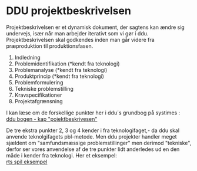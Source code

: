 <h1> DDU projektbeskrivelsen </h1>

Projektbeskrivelsen er et dynamisk dokument, der sagtens kan ændre sig undervejs, især når man arbejder iterativt som vi gør i ddu.
Projektbeskrivelsen skal godkendes inden man går videre fra præproduktion til produktionsfasen.

1. Indledning
2. Problemidentifikation (*kendt fra teknologi)
3. Problemanalyse (*kendt fra teknologi)
4. Produktprincip (*kendt fra teknologi)
5. Problemformulering
6. Tekniske problemstilling
7. Kravspecifikationer
8. Projektafgrænsning

I kan læse om de forskellige punkter her i ddu´s grundbog på systimes :      
[ddu bogen - kap "pojektbeskrivesen"](https://ddu.systime.dk/?id=224)

De tre ekstra punkter 2, 3 og 4 kender i fra teknologifaget,- da ddu skal anvende teknolgifagets pbl-metode.
Men ddu projekter handler meget sjældent om "samfundsmæssige problemstillinger" men derimod "tekniske", derfor ser vores anvendelse af de tre punkter lidt anderledes ud en den måde i kender fra teknologi. Her et eksempel:      
[rts spil eksempel](rts-spil-eksempel.md)
